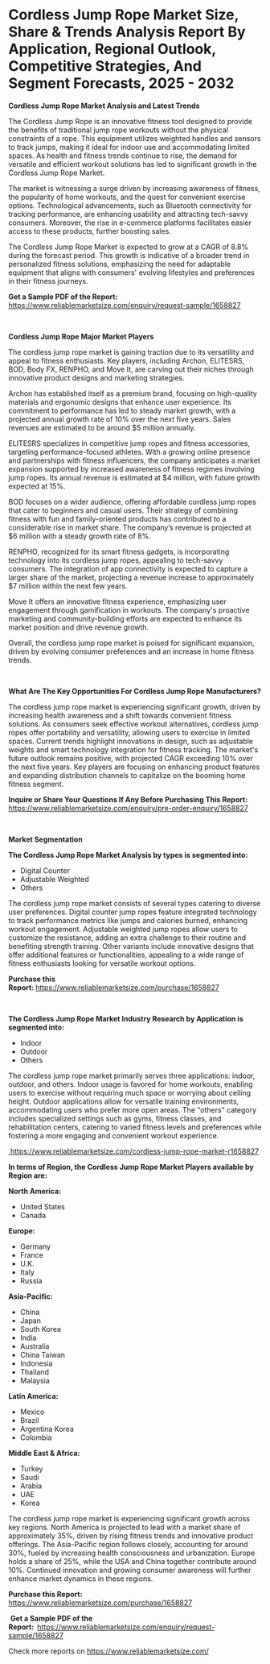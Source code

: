 <p><h1>Cordless Jump Rope Market Size, Share & Trends Analysis Report By Application, Regional Outlook, Competitive Strategies, And Segment Forecasts, 2025 - 2032</h1></p><p><strong>Cordless Jump Rope Market Analysis and Latest Trends</strong></p>
<p><p>The Cordless Jump Rope is an innovative fitness tool designed to provide the benefits of traditional jump rope workouts without the physical constraints of a rope. This equipment utilizes weighted handles and sensors to track jumps, making it ideal for indoor use and accommodating limited spaces. As health and fitness trends continue to rise, the demand for versatile and efficient workout solutions has led to significant growth in the Cordless Jump Rope Market. </p><p>The market is witnessing a surge driven by increasing awareness of fitness, the popularity of home workouts, and the quest for convenient exercise options. Technological advancements, such as Bluetooth connectivity for tracking performance, are enhancing usability and attracting tech-savvy consumers. Moreover, the rise in e-commerce platforms facilitates easier access to these products, further boosting sales. </p><p>The Cordless Jump Rope Market is expected to grow at a CAGR of 8.8% during the forecast period. This growth is indicative of a broader trend in personalized fitness solutions, emphasizing the need for adaptable equipment that aligns with consumers' evolving lifestyles and preferences in their fitness journeys.</p></p>
<p><strong>Get a Sample PDF of the Report:&nbsp;</strong> <a href="https://www.reliablemarketsize.com/enquiry/request-sample/1658827?utm_campaign=3367&utm_medium=2&utm_source=Github&utm_content=ia&utm_term=04042025&utm_id=cordless-jump-rope">https://www.reliablemarketsize.com/enquiry/request-sample/1658827</a></p>
<p>&nbsp;</p>
<p><strong>Cordless Jump Rope Major Market Players</strong></p>
<p><p>The cordless jump rope market is gaining traction due to its versatility and appeal to fitness enthusiasts. Key players, including Archon, ELITESRS, BOD, Body FX, RENPHO, and Move It, are carving out their niches through innovative product designs and marketing strategies.</p><p>Archon has established itself as a premium brand, focusing on high-quality materials and ergonomic designs that enhance user experience. Its commitment to performance has led to steady market growth, with a projected annual growth rate of 10% over the next five years. Sales revenues are estimated to be around $5 million annually.</p><p>ELITESRS specializes in competitive jump ropes and fitness accessories, targeting performance-focused athletes. With a growing online presence and partnerships with fitness influencers, the company anticipates a market expansion supported by increased awareness of fitness regimes involving jump ropes. Its annual revenue is estimated at $4 million, with future growth expected at 15%.</p><p>BOD focuses on a wider audience, offering affordable cordless jump ropes that cater to beginners and casual users. Their strategy of combining fitness with fun and family-oriented products has contributed to a considerable rise in market share. The company’s revenue is projected at $6 million with a steady growth rate of 8%.</p><p>RENPHO, recognized for its smart fitness gadgets, is incorporating technology into its cordless jump ropes, appealing to tech-savvy consumers. The integration of app connectivity is expected to capture a larger share of the market, projecting a revenue increase to approximately $7 million within the next few years.</p><p>Move It offers an innovative fitness experience, emphasizing user engagement through gamification in workouts. The company's proactive marketing and community-building efforts are expected to enhance its market position and drive revenue growth.</p><p>Overall, the cordless jump rope market is poised for significant expansion, driven by evolving consumer preferences and an increase in home fitness trends.</p></p>
<p>&nbsp;</p>
<p><strong>What Are The Key Opportunities For Cordless Jump Rope Manufacturers?</strong></p>
<p><p>The cordless jump rope market is experiencing significant growth, driven by increasing health awareness and a shift towards convenient fitness solutions. As consumers seek effective workout alternatives, cordless jump ropes offer portability and versatility, allowing users to exercise in limited spaces. Current trends highlight innovations in design, such as adjustable weights and smart technology integration for fitness tracking. The market's future outlook remains positive, with projected CAGR exceeding 10% over the next five years. Key players are focusing on enhancing product features and expanding distribution channels to capitalize on the booming home fitness segment.</p></p>
<p><strong>Inquire or Share Your Questions If Any Before Purchasing This Report:</strong> <a href="https://www.reliablemarketsize.com/enquiry/pre-order-enquiry/1658827?utm_campaign=3367&utm_medium=2&utm_source=Github&utm_content=ia&utm_term=04042025&utm_id=cordless-jump-rope">https://www.reliablemarketsize.com/enquiry/pre-order-enquiry/1658827</a></p>
<p>&nbsp;</p>
<p><strong>Market Segmentation</strong></p>
<p><strong>The Cordless Jump Rope Market Analysis by types is segmented into:</strong></p>
<p><ul><li>Digital Counter</li><li>Adjustable Weighted</li><li>Others</li></ul></p>
<p><p>The cordless jump rope market consists of several types catering to diverse user preferences. Digital counter jump ropes feature integrated technology to track performance metrics like jumps and calories burned, enhancing workout engagement. Adjustable weighted jump ropes allow users to customize the resistance, adding an extra challenge to their routine and benefiting strength training. Other variants include innovative designs that offer additional features or functionalities, appealing to a wide range of fitness enthusiasts looking for versatile workout options.</p></p>
<p><strong>Purchase this Report:&nbsp;</strong><a href="https://www.reliablemarketsize.com/purchase/1658827?utm_campaign=3367&utm_medium=2&utm_source=Github&utm_content=ia&utm_term=04042025&utm_id=cordless-jump-rope">https://www.reliablemarketsize.com/purchase/1658827</a></p>
<p>&nbsp;</p>
<p><strong>The Cordless Jump Rope Market Industry Research by Application is segmented into:</strong></p>
<p><ul><li>Indoor</li><li>Outdoor</li><li>Others</li></ul></p>
<p><p>The cordless jump rope market primarily serves three applications: indoor, outdoor, and others. Indoor usage is favored for home workouts, enabling users to exercise without requiring much space or worrying about ceiling height. Outdoor applications allow for versatile training environments, accommodating users who prefer more open areas. The "others" category includes specialized settings such as gyms, fitness classes, and rehabilitation centers, catering to varied fitness levels and preferences while fostering a more engaging and convenient workout experience.</p></p>
<p><a href="https://www.reliablemarketsize.com/cordless-jump-rope-market-r1658827?utm_campaign=3367&utm_medium=2&utm_source=Github&utm_content=ia&utm_term=04042025&utm_id=cordless-jump-rope">&nbsp;https://www.reliablemarketsize.com/cordless-jump-rope-market-r1658827</a></p>
<p><strong>In terms of Region, the Cordless Jump Rope Market Players available by Region are:</strong></p>
<p>
    <p> <strong> North America: </strong>
        <ul>
            <li>United States</li>
            <li>Canada</li>
        </ul>
        </p> 
    <p> <strong> Europe: </strong>
        <ul>
            <li>Germany</li>
            <li>France</li>
            <li>U.K.</li>
            <li>Italy</li>
            <li>Russia</li>
        </ul>
        </p> 
    <p> <strong> Asia-Pacific: </strong>
        <ul>
            <li>China</li>
            <li>Japan</li>
            <li>South Korea</li>
            <li>India</li>
            <li>Australia</li>
            <li>China Taiwan</li>
            <li>Indonesia</li>
            <li>Thailand</li>
            <li>Malaysia</li>
        </ul>
        </p> 
    <p> <strong> Latin America: </strong>
        <ul>
            <li>Mexico</li>
            <li>Brazil</li>
            <li>Argentina Korea</li>
            <li>Colombia</li>
        </ul>
        </p> 
    <p> <strong> Middle East & Africa: </strong>
        <ul>
            <li>Turkey</li>
            <li>Saudi</li>
            <li>Arabia</li>
            <li>UAE</li>
            <li>Korea</li>
        </ul>
    </p>
    </p>
<p><p>The cordless jump rope market is experiencing significant growth across key regions. North America is projected to lead with a market share of approximately 35%, driven by rising fitness trends and innovative product offerings. The Asia-Pacific region follows closely, accounting for around 30%, fueled by increasing health consciousness and urbanization. Europe holds a share of 25%, while the USA and China together contribute around 10%. Continued innovation and growing consumer awareness will further enhance market dynamics in these regions.</p></p>
<p><strong>Purchase this Report: </strong><a href="https://www.reliablemarketsize.com/purchase/1658827?utm_campaign=3367&utm_medium=2&utm_source=Github&utm_content=ia&utm_term=04042025&utm_id=cordless-jump-rope">https://www.reliablemarketsize.com/purchase/1658827</a></p>
<p>&nbsp;<strong>Get a Sample PDF of the Report:&nbsp;&nbsp;</strong><a href="https://www.reliablemarketsize.com/enquiry/request-sample/1658827?utm_campaign=3367&utm_medium=2&utm_source=Github&utm_content=ia&utm_term=04042025&utm_id=cordless-jump-rope">https://www.reliablemarketsize.com/enquiry/request-sample/1658827</a></p>
<p><strong></strong></p>
<p>Check more reports on <a href="https://www.reliablemarketsize.com/?utm_campaign=3367&utm_medium=2&utm_source=Github&utm_content=ia&utm_term=04042025&utm_id=cordless-jump-rope">https://www.reliablemarketsize.com/</a></p>
